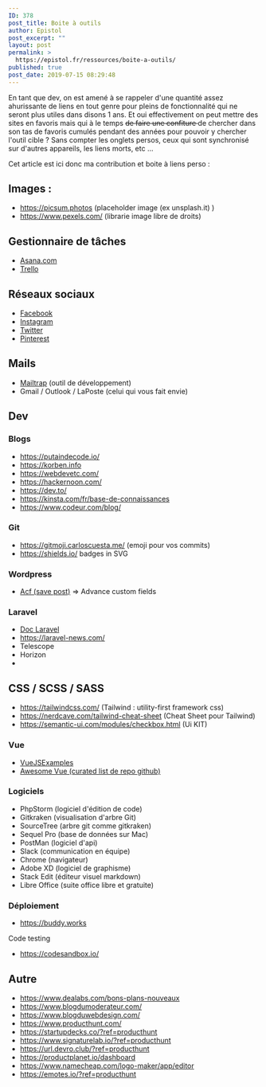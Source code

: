 ```yaml
---
ID: 378
post_title: Boite à outils
author: Epistol
post_excerpt: ""
layout: post
permalink: >
  https://epistol.fr/ressources/boite-a-outils/
published: true
post_date: 2019-07-15 08:29:48
---
```

<!-- wp:paragraph -->
<p>En tant que dev, on est amené à se rappeler d'une quantité assez ahurissante de liens en tout genre pour pleins de fonctionnalité qui ne seront plus utiles dans disons 1 ans. Et oui effectivement on peut mettre des sites en favoris mais qui à le temps <s>de faire une confiture  </s>de chercher dans son tas de favoris cumulés pendant des années pour pouvoir y chercher l'outil cible ? Sans compter les onglets persos, ceux qui sont synchronisé sur d'autres appareils, les liens morts, etc ... </p>
<!-- /wp:paragraph -->

<!-- wp:paragraph -->
<p>Cet article est ici donc ma contribution et boite à liens perso  :</p>
<!-- /wp:paragraph -->

<!-- wp:heading -->
<h2>Images : </h2>
<!-- /wp:heading -->

<!-- wp:list -->
<ul><li><a href="https://picsum.photos">https://picsum.photos</a> (placeholder image (ex unsplash.it) ) </li><li><a href="https://www.pexels.com/">https://www.pexels.com/</a> (librarie image libre de droits)</li></ul>
<!-- /wp:list -->

<!-- wp:heading -->
<h2>Gestionnaire de tâches</h2>
<!-- /wp:heading -->

<!-- wp:list -->
<ul><li><a href="http://asana.com">Asana.com</a></li><li><a href="https://trello.com/">Trello</a></li></ul>
<!-- /wp:list -->

<!-- wp:heading -->
<h2>Réseaux sociaux</h2>
<!-- /wp:heading -->

<!-- wp:list -->
<ul><li><a href="https://facebook.com">Facebook</a></li><li><a href="https://instagram.com">Instagram</a></li><li><a href="https://twitter.com">Twitter</a></li><li><a href="https://pinterest.com">Pinterest</a></li></ul>
<!-- /wp:list -->

<!-- wp:heading -->
<h2>Mails</h2>
<!-- /wp:heading -->

<!-- wp:list -->
<ul><li><a href="https://mailtrap.io/">Mailtrap</a> (outil de développement)</li><li>Gmail / Outlook / LaPoste (celui qui vous fait envie)</li></ul>
<!-- /wp:list -->

<!-- wp:heading -->
<h2>Dev</h2>
<!-- /wp:heading -->

<!-- wp:heading {"level":3} -->
<h3>Blogs</h3>
<!-- /wp:heading -->

<!-- wp:list -->
<ul><li><a href="https://putaindecode.io/">https://putaindecode.io/</a> </li><li><a href="https://korben.info/">https://korben.info</a></li><li><a href="https://webdevetc.com/">https://webdevetc.com/</a></li><li><a href="https://hackernoon.com/">https://hackernoon.com/</a></li><li><a href="https://dev.to/">https://dev.to/</a></li><li><a href="https://kinsta.com/fr/base-de-connaissances">https://kinsta.com/fr/base-de-connaissances</a></li><li><a href="https://www.codeur.com/blog/">https://www.codeur.com/blog/</a></li></ul>
<!-- /wp:list -->

<!-- wp:heading {"level":3} -->
<h3>Git</h3>
<!-- /wp:heading -->

<!-- wp:list -->
<ul><li><a href="https://gitmoji.carloscuesta.me/">https://gitmoji.carloscuesta.me/</a> (emoji pour vos commits)</li><li><a href="https://shields.io/">https://shields.io/</a> badges in SVG</li></ul>
<!-- /wp:list -->

<!-- wp:heading {"level":3} -->
<h3>Wordpress</h3>
<!-- /wp:heading -->

<!-- wp:list -->
<ul><li><a href="https://www.advancedcustomfields.com/resources/acf-save_post/">Acf (save post)</a>    =&gt; Advance custom fields</li></ul>
<!-- /wp:list -->

<!-- wp:heading {"level":3} -->
<h3>Laravel</h3>
<!-- /wp:heading -->

<!-- wp:list -->
<ul><li><a href="https://laravel.com/docs/master">Doc Laravel</a></li><li><a href="https://laravel-news.com/">https://laravel-news.com/</a></li><li>Telescope</li><li>Horizon</li><li></li></ul>
<!-- /wp:list -->

<!-- wp:heading -->
<h2>CSS / SCSS / SASS</h2>
<!-- /wp:heading -->

<!-- wp:list -->
<ul><li><a href="https://tailwindcss.com/">https://tailwindcss.com/</a> (Tailwind : utility-first framework css)</li><li><a href="https://nerdcave.com/tailwind-cheat-sheet"></a><a href="https://nerdcave.com/tailwind-cheat-sheet">https://nerdcave.com/tailwind-cheat-sheet</a> (Cheat Sheet pour Tailwind)</li><li> <a href="https://semantic-ui.com/modules/checkbox.html">https://semantic-ui.com/modules/checkbox.html</a>  (Ui KIT)</li></ul>
<!-- /wp:list -->

<!-- wp:heading {"level":3} -->
<h3>Vue</h3>
<!-- /wp:heading -->

<!-- wp:list -->
<ul><li><a href="https://vuejsexamples.com/">VueJSExamples</a></li><li><a href="https://github.com/vuejs/awesome-vue">Awesome Vue (curated list de repo github)</a></li></ul>
<!-- /wp:list -->

<!-- wp:heading {"level":3} -->
<h3>Logiciels</h3>
<!-- /wp:heading -->

<!-- wp:list -->
<ul><li>PhpStorm (logiciel d'édition de code)</li><li>Gitkraken (visualisation d'arbre Git)</li><li>SourceTree (arbre git comme gitkraken)</li><li>Sequel Pro (base de données sur Mac)</li><li>PostMan (logiciel d'api)</li><li>Slack (communication en équipe)</li><li>Chrome (navigateur)</li><li>Adobe XD (logiciel de graphisme)</li><li>Stack Edit (éditeur visuel markdown)</li><li>Libre Office (suite office libre et gratuite)</li></ul>
<!-- /wp:list -->

<!-- wp:heading {"level":3} -->
<h3>Déploiement</h3>
<!-- /wp:heading -->

<!-- wp:list -->
<ul><li><a href="https://buddy.works/">https://buddy.works</a> </li></ul>
<!-- /wp:list -->

<!-- wp:paragraph -->
<p>Code testing</p>
<!-- /wp:paragraph -->

<!-- wp:list -->
<ul><li><a href="https://codesandbox.io/">https://codesandbox.io/</a></li></ul>
<!-- /wp:list -->

<!-- wp:heading -->
<h2>Autre</h2>
<!-- /wp:heading -->

<!-- wp:list -->
<ul><li><a href="https://www.dealabs.com/bons-plans-nouveaux">https://www.dealabs.com/bons-plans-nouveaux</a> </li><li><a href="https://www.blogdumoderateur.com/">https://www.blogdumoderateur.com/</a></li><li><a href="https://www.blogduwebdesign.com/">https://www.blogduwebdesign.com/</a></li><li><a href="https://www.producthunt.com/">https://www.producthunt.com/</a></li><li><a href="https://startupdecks.co/?ref=producthunt">https://startupdecks.co/?ref=producthunt</a></li><li><a href="https://www.signaturelab.io/?ref=producthunt">https://www.signaturelab.io/?ref=producthunt</a></li><li><a href="https://url.devro.club/?ref=producthunt">https://url.devro.club/?ref=producthunt</a></li><li><a href="https://productplanet.io/dashboard">https://productplanet.io/dashboard</a></li><li><a href="https://www.namecheap.com/logo-maker/app/editor">https://www.namecheap.com/logo-maker/app/editor</a></li><li><a href="https://emotes.io/?ref=producthunt">https://emotes.io/?ref=producthunt</a></li></ul>
<!-- /wp:list -->

<!-- wp:paragraph -->
<p></p>
<!-- /wp:paragraph -->
